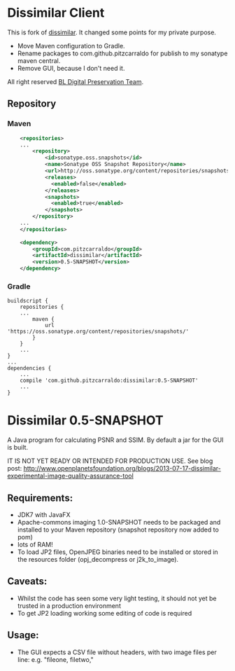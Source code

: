 # Dissimilar Client

This is fork of [dissimilar](https://github.com/bl-dpt/dissimilar).
It changed some points for my private purpose.

* Move Maven configuration to Gradle.
* Rename packages to com.github.pitzcarraldo for publish to my sonatype maven central.
* Remove GUI, because I don't need it.

All right reserved [BL Digital Preservation Team](https://github.com/bl-dpt).


## Repository

### Maven
```xml
    <repositories>
    ...
        <repository>
            <id>sonatype.oss.snapshots</id>
            <name>Sonatype OSS Snapshot Repository</name>
            <url>http://oss.sonatype.org/content/repositories/snapshots</url>
            <releases>
              <enabled>false</enabled>
            </releases>
            <snapshots>
              <enabled>true</enabled>
            </snapshots>
        </repository> 
    ...
    </repositories>
    
    <dependency>
        <groupId>com.pitzcarraldo</groupId>
        <artifactId>dissimilar</artifactId>
        <version>0.5-SNAPSHOT</version>
    </dependency> 
```

### Gradle
```
buildscript {
	repositories {
	...
		maven {
			url 'https://oss.sonatype.org/content/repositories/snapshots/'
		}
	}
	...
}
...
dependencies {
	...
	compile 'com.github.pitzcarraldo:dissimilar:0.5-SNAPSHOT'
	...
}
```

# Dissimilar 0.5-SNAPSHOT

A Java program for calculating PSNR and SSIM.  By default a jar for the GUI is built.

IT IS NOT YET READY OR INTENDED FOR PRODUCTION USE.  See blog post: http://www.openplanetsfoundation.org/blogs/2013-07-17-dissimilar-experimental-image-quality-assurance-tool

## Requirements:
* JDK7 with JavaFX 
* Apache-commons imaging 1.0-SNAPSHOT needs to be packaged and installed to your Maven repository (snapshot 
repository now added to pom)
* lots of RAM!
* To load JP2 files, OpenJPEG binaries need to be installed or stored in the resources folder (opj_decompress or j2k_to_image).  

## Caveats:
* Whilst the code has seen some very light testing, it should not yet be trusted in a production environment
* To get JP2 loading working some editing of code is required 

## Usage:
* The GUI expects a CSV file without headers, with two image files per line: e.g. "fileone, filetwo,"